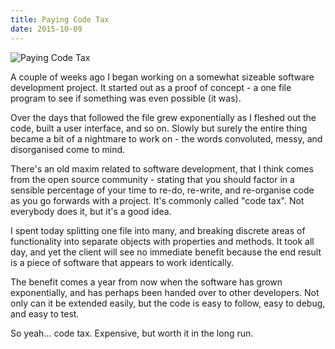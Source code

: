 ```yaml
---
title: Paying Code Tax
date: 2015-10-09
---
```


![Paying Code Tax](https://source.unsplash.com/jpkvklXwt98/1600x900)

A couple of weeks ago I began working on a somewhat sizeable software development project. It started out as a proof of concept - a one file program to see if something was even possible (it was).

Over the days that followed the file grew exponentially as I fleshed out the code, built a user interface, and so on. Slowly but surely the entire thing became a bit of a nightmare to work on - the words convoluted, messy, and disorganised come to mind.

There's an old maxim related to software development, that I think comes from the open source community - stating that you should factor in a sensible percentage of your time to re-do, re-write, and re-organise code as you go forwards with a project. It's commonly called "code tax". Not everybody does it, but it's a good idea.

I spent today splitting one file into many, and breaking discrete areas of functionality into separate objects with properties and methods. It took all day, and yet the client will see no immediate benefit because the end result is a piece of software that appears to work identically.

The benefit comes a year from now when the software has grown exponentially, and has perhaps been handed over to other developers. Not only can it be extended easily, but the code is easy to follow, easy to debug, and easy to test.

So yeah... code tax. Expensive, but worth it in the long run.